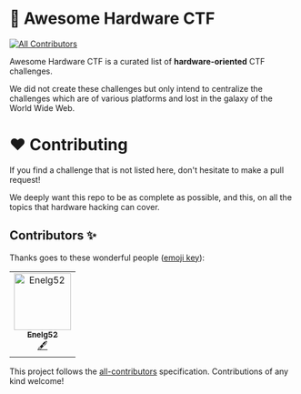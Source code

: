 # 🧰 Awesome Hardware CTF
<!-- ALL-CONTRIBUTORS-BADGE:START - Do not remove or modify this section -->
[![All Contributors](https://img.shields.io/badge/all_contributors-1-orange.svg?style=flat-square)](#contributors-)
<!-- ALL-CONTRIBUTORS-BADGE:END -->

Awesome Hardware CTF is a curated list of **hardware-oriented** CTF challenges.

We did not create these challenges but only intend to centralize the challenges which are of various platforms and lost in the galaxy of the World Wide Web.

# ❤️ Contributing

If you find a challenge that is not listed here, don't hesitate to make a pull request!

We deeply want this repo to be as complete as possible, and this, on all the topics that hardware hacking can cover.

## Contributors ✨

Thanks goes to these wonderful people ([emoji key](https://allcontributors.org/docs/en/emoji-key)):

<!-- ALL-CONTRIBUTORS-LIST:START - Do not remove or modify this section -->
<!-- prettier-ignore-start -->
<!-- markdownlint-disable -->
<table>
  <tbody>
    <tr>
      <td align="center"><a href="https://github.com/Enelg52"><img src="https://avatars.githubusercontent.com/u/70370923?v=4?s=100" width="100px;" alt="Enelg52"/><br /><sub><b>Enelg52</b></sub></a><br /><a href="#content-Enelg52" title="Content">🖋</a></td>
    </tr>
  </tbody>
</table>

<!-- markdownlint-restore -->
<!-- prettier-ignore-end -->
<!-- ALL-CONTRIBUTORS-LIST:END -->

This project follows the [all-contributors](https://github.com/all-contributors/all-contributors) specification. Contributions of any kind welcome!